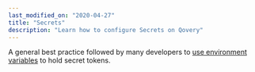 ```yaml
---
last_modified_on: "2020-04-27"
title: "Secrets"
description: "Learn how to configure Secrets on Qovery"
---
```

A general best practice followed by many developers to [use environment variables][docs.environment-variables] to hold secret tokens.


[docs.environment-variables]: /docs/using-qovery/configuration/environment-variables/
